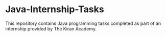 # Java-Internship-Tasks
This repository contains Java programming tasks completed as part of an internship provided by The Kiran Academy. 
